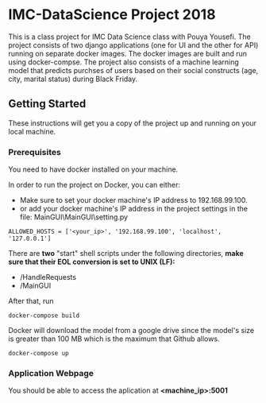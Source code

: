 # IMC-DataScience Project 2018

This is a class project for IMC Data Science class with Pouya Yousefi. The project consists of two django applications (one for UI and the other for API) running on separate docker images. The docker images are built and run using docker-compse. The project also consists of a machine learning model that predicts purchses of users based on their social constructs (age, city, marital status) during Black Friday. 

## Getting Started

These instructions will get you a copy of the project up and running on your local machine.

### Prerequisites

You need to have docker installed on your machine.

In order to run the project on Docker, you can either:
* Make sure to set your docker machine's IP address to 192.168.99.100.
* or add your docker machine's IP address in the project settings in the file:
MainGUI\MainGUI\setting.py
```
ALLOWED_HOSTS = ['<your_ip>', '192.168.99.100', 'localhost', '127.0.0.1']	
```

There are **two** "start" shell scripts under the following directories, **make sure that their EOL conversion is set to UNIX (LF):**
* /HandleRequests
* /MainGUI

After that, run

```
docker-compose build
```

Docker will download the model from a google drive since the model's size is greater than 100 MB which is the maximum that Github allows.

```
docker-compose up
```

### Application Webpage

You should be able to access the aplication at **<machine_ip>:5001**